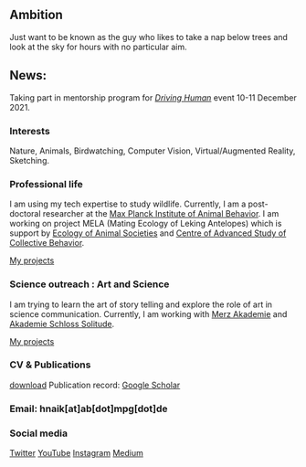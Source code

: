 ## Ambition
Just want to be known as the guy who likes to take a nap below trees and look at the sky for hours with no particular aim.

## News: 
Taking part in mentorship program for [_Driving Human_](https://drivingthehuman.com/) event 10-11 December 2021. 

### Interests 
Nature, Animals, Birdwatching, Computer Vision, Virtual/Augmented Reality, Sketching.

### Professional life
I am using my tech expertise to study wildlife. Currently, I am a post-doctoral researcher at the [Max Planck Institute of Animal Behavior](https://www.ab.mpg.de/). I am working on project MELA (Mating Ecology of Leking Antelopes) which is support by [Ecology of Animal Societies](https://www.ab.mpg.de/crofoot) and [Centre of Advanced Study of Collective Behavior](https://www.exc.uni-konstanz.de/collective-behaviour/).

[My projects](/about/project)

### Science outreach : Art and Science
I am trying to learn the art of story telling and explore the role of art in science communication. Currently, I am working with [Merz Akademie](https://www.merz-akademie.de/en/) and [Akademie Schloss Solitude](https://www.akademie-solitude.de/en/). 

[My projects](/about/outreach)

### CV & Publications 
[download](/cv/Resume.pdf) 
Publication record: [Google Scholar](https://scholar.google.de/citations?user=iWIresYAAAAJ&hl=en)

### Email: hnaik[at]ab[dot]mpg[dot]de

### Social media
[Twitter](https://twitter.com/hmnaik) [YouTube](https://www.youtube.com/channel/UCFERZcpt3g0wQzTgtil1HIA?view_as=subscriber)  [Instagram](https://www.instagram.com/walking_naik/?hl=en)  [Medium](https://medium.com/@hemalnaik)


